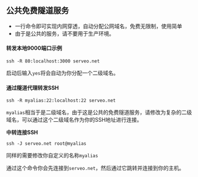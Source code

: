 ## 公共免费隧道服务

- 一行命令即可实现内网穿透，自动分配公网域名，免费无限制，使用简单
- 由于是公共的服务，请不要用于生产环境。

#### 转发本地9000端口示例
```
ssh -R 80:localhost:3000 serveo.net
```
启动后输入`yes`将会自动为你分配一个二级域名。

#### 通过隧道代理转发SSH
```
ssh -R myalias:22:localhost:22 serveo.net
```
`myalias`相当于是二级域名，由于这是公共的免费隧道服务，请修改为复杂的二级域名，可以通过这个二级域名作为你的SSH地址进行连接。

**中转连接SSH**
```
ssh -J serveo.net root@myalias
```
同样的需要修改你自定义的名称`myalias`

通过这个命令你会先连接到`serveo.net`，然后通过它跳转并连接到你的主机。
